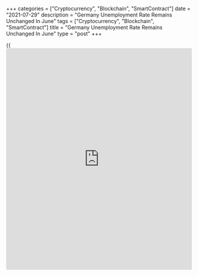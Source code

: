 +++
categories = ["Cryptocurrency", "Blockchain", "SmartContract"]
date = "2021-07-29"
description = "Germany Unemployment Rate Remains Unchanged In June"
tags = ["Cryptocurrency", "Blockchain", "SmartContract"]
title = "Germany Unemployment Rate Remains Unchanged In June"
type = "post"
+++

{{<iframe id="large-banner" src="https://www.bounty.group/#slide=28.0" width="100%" height="600" scrolling="no" style="border: 0px solid rgb(216, 221, 230); border-radius: 3px;">}}

Germany's unemployment rate remained unchanged in June, Destatis
reported Thursday.

The jobless rate remained unchanged at adjusted 3.7 percent in June, the
labor force survey showed.

On an unadjusted basis, the unemployment rate rose slightly to 3.7
percent from 3.6 percent a month ago.

After adjusting seasonal and irregular effects like sharp falls due to
weather conditions or strike, the number of unemployed stood at 1.58
million, which was a slight decline of 1.2 percent on May.  
  
The seasonally adjusted number of persons in employment rose markedly by
78,000, or +0.2 percent, in June compared with the previous month.

In the second quarter, employment was up by 75,000 or 0.2 percent on the
previous quarter.

The Federal Labor Agency is set to release July unemployment data today.
The jobless rate is forecast to fall to 5.8 percent from 5.9 percent in
June.

For comments and feedback [contact](https://www.playgroundfx.com/contact/): editorial@rtt[news](https://www.letsplayfx.com/blog/forex-news-website/).com

[Economic News][1]

 **What parts of the world are seeing the best (and worst) economic
performances lately? Click[here][2] to check out our [Econ Scorecard][2]
and find out! See up-to-the-moment [ranking](https://www.playgroundfx.com/blog/crypto-exchange-ranking/)s for the best and worst
performers in [GDP][3], [unemployment rate][4], [inflation][5] and much
more.**

   1. www.rtt[news](https://www.letsplayfx.com/blog/forex-news-website/).com/Content/EconomicNews.aspx
   2. www.rtt[news](https://www.letsplayfx.com/blog/forex-news-website/).com/economic-scorecard/world-rank/retail-sales/highest-performance.aspx
   3. www.rtt[news](https://www.letsplayfx.com/blog/forex-news-website/).com/economic-scorecard/world-rank/GDP/highest-performance.aspx
   4. www.rtt[news](https://www.letsplayfx.com/blog/forex-news-website/).com/economic-scorecard/world-rank/unemployment-rate/lowest-performance.aspx
   5. www.rtt[news](https://www.letsplayfx.com/blog/forex-news-website/).com/economic-scorecard/world-rank/CPI/highest-performance.aspx